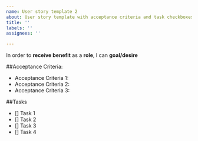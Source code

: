 ```yaml
---
name: User story template 2
about: User story template with acceptance criteria and task checkboxes
title: ''
labels: ''
assignees: ''

---
```


In order to **receive benefit** as a **role**, I can **goal/desire**

##Acceptance Criteria:

* Acceptance Criteria 1:
* Acceptance Criteria 2:
* Acceptance Criteria 3:

##Tasks

- [] Task 1
- [] Task 2
- [] Task 3
- [] Task 4
